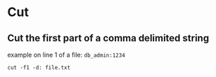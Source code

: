 # Cut

## Cut the first part of a comma delimited string
example on line 1 of a file: `db_admin:1234`

`cut -f1 -d: file.txt`

